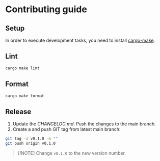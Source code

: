 # Contributing guide

## Setup

In order to execute development tasks, you need to install [cargo-make](https://github.com/sagiegurari/cargo-make).

## Lint

```sh
cargo make lint
```

## Format

```sh
cargo make format
```

## Release

1. Update the *CHANGELOG.md*. Push the changes to the main branch.
1. Create a and push GIT tag from latest main branch:

```sh
git tag -a v0.1.0 -m ""
git push origin v0.1.0
```

> [!NOTE] Change `v0.1.0` to the new version number.
